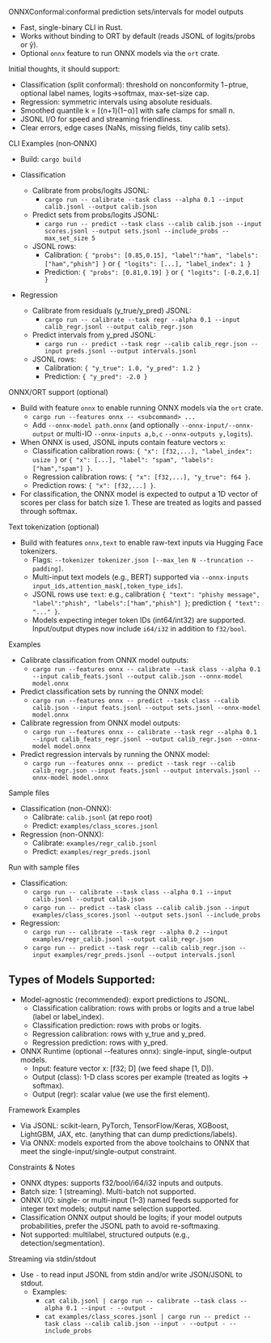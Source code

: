 ONNXConformal:conformal prediction sets/intervals for model outputs

- Fast, single-binary CLI in Rust.
- Works without binding to ORT by default (reads JSONL of logits/probs or ŷ).
- Optional `onnx` feature to run ONNX models via the `ort` crate.


Initial thoughts, it should support:

- Classification (split conformal): threshold on nonconformity 1−ptrue, optional label names, logits→softmax, max-set-size cap.
- Regression: symmetric intervals using absolute residuals.
- Smoothed quantile k = ⌈(n+1)(1−α)⌉ with safe clamps for small n.
- JSONL I/O for speed and streaming friendliness.
- Clear errors, edge cases (NaNs, missing fields, tiny calib sets).

CLI Examples (non‑ONNX)

- Build: `cargo build`

- Classification
  - Calibrate from probs/logits JSONL:
    - `cargo run -- calibrate --task class --alpha 0.1 --input calib.jsonl --output calib.json`
  - Predict sets from probs/logits JSONL:
    - `cargo run -- predict --task class --calib calib.json --input scores.jsonl --output sets.jsonl --include_probs --max_set_size 5`
  - JSONL rows:
    - Calibration: `{ "probs": [0.85,0.15], "label":"ham", "labels":["ham","phish"] }` or `{ "logits": [...], "label_index": 1 }`
    - Prediction: `{ "probs": [0.81,0.19] }` or `{ "logits": [-0.2,0.1] }`

- Regression
  - Calibrate from residuals (y_true/y_pred) JSONL:
    - `cargo run -- calibrate --task regr --alpha 0.1 --input calib_regr.jsonl --output calib_regr.json`
  - Predict intervals from y_pred JSONL:
    - `cargo run -- predict --task regr --calib calib_regr.json --input preds.jsonl --output intervals.jsonl`
  - JSONL rows:
    - Calibration: `{ "y_true": 1.0, "y_pred": 1.2 }`
    - Prediction: `{ "y_pred": -2.0 }`

ONNX/ORT support (optional)

- Build with feature `onnx` to enable running ONNX models via the `ort` crate.
  - `cargo run --features onnx -- <subcommand> ...`
  - Add `--onnx-model path.onnx` (and optionally `--onnx-input/--onnx-output` or multi-IO `--onnx-inputs a,b,c` `--onnx-outputs y,logits`).
- When ONNX is used, JSONL inputs contain feature vectors `x`:
  - Classification calibration rows: `{ "x": [f32,...], "label_index": usize }` or `{ "x": [...], "label": "spam", "labels": ["ham","spam"] }`.
  - Regression calibration rows: `{ "x": [f32,...], "y_true": f64 }`.
  - Prediction rows: `{ "x": [f32,...] }`.
- For classification, the ONNX model is expected to output a 1D vector of scores per class for batch size 1. These are treated as logits and passed through softmax.

Text tokenization (optional)

- Build with features `onnx,text` to enable raw-text inputs via Hugging Face tokenizers.
  - Flags: `--tokenizer tokenizer.json [--max_len N --truncation --padding]`.
  - Multi-input text models (e.g., BERT) supported via `--onnx-inputs input_ids,attention_mask[,token_type_ids]`.
  - JSONL rows use `text`: e.g., calibration `{ "text": "phishy message", "label":"phish", "labels":["ham","phish"] }`; prediction `{ "text": "..." }`.
  - Models expecting integer token IDs (int64/int32) are supported. Input/output dtypes now include `i64/i32` in addition to `f32/bool`.

Examples

- Calibrate classification from ONNX model outputs:
  - `cargo run --features onnx -- calibrate --task class --alpha 0.1 --input calib_feats.jsonl --output calib.json --onnx-model model.onnx`
- Predict classification sets by running the ONNX model:
  - `cargo run --features onnx -- predict --task class --calib calib.json --input feats.jsonl --output sets.jsonl --onnx-model model.onnx`
- Calibrate regression from ONNX model outputs:
  - `cargo run --features onnx -- calibrate --task regr --alpha 0.1 --input calib_feats_regr.jsonl --output calib_regr.json --onnx-model model.onnx`
- Predict regression intervals by running the ONNX model:
  - `cargo run --features onnx -- predict --task regr --calib calib_regr.json --input feats.jsonl --output intervals.jsonl --onnx-model model.onnx`

Sample files

- Classification (non-ONNX):
  - Calibrate: `calib.jsonl` (at repo root)
  - Predict: `examples/class_scores.jsonl`
- Regression (non-ONNX):
  - Calibrate: `examples/regr_calib.jsonl`
  - Predict: `examples/regr_preds.jsonl`

Run with sample files

- Classification:
  - `cargo run -- calibrate --task class --alpha 0.1 --input calib.jsonl --output calib.json`
  - `cargo run -- predict --task class --calib calib.json --input examples/class_scores.jsonl --output sets.jsonl --include_probs`
- Regression:
  - `cargo run -- calibrate --task regr --alpha 0.2 --input examples/regr_calib.jsonl --output calib_regr.json`
  - `cargo run -- predict --task regr --calib calib_regr.json --input examples/regr_preds.jsonl --output intervals.jsonl`


## Types of Models Supported: 

- Model-agnostic (recommended): export predictions to JSONL.
    - Classification calibration: rows with probs or logits and a true label (label or label_index).
    - Classification prediction: rows with probs or logits.
    - Regression calibration: rows with y_true and y_pred.
    - Regression prediction: rows with y_pred.
- ONNX Runtime (optional --features onnx): single-input, single-output models.
    - Input: feature vector x: [f32; D] (we feed shape [1, D]).
    - Output (class): 1-D class scores per example (treated as logits → softmax).
    - Output (regr): scalar value (we use the first element).

Framework Examples

- Via JSONL: scikit-learn, PyTorch, TensorFlow/Keras, XGBoost, LightGBM, JAX, etc. (anything that can dump predictions/labels).
- Via ONNX: models exported from the above toolchains to ONNX that meet the single-input/single-output constraint.

Constraints & Notes

- ONNX dtypes: supports f32/bool/i64/i32 inputs and outputs.
- Batch size: 1 (streaming). Multi-batch not supported.
- ONNX I/O: single- or multi-input (1–3) named feeds supported for integer text models; output name selection supported.
- Classification ONNX output should be logits; if your model outputs probabilities, prefer the JSONL path to avoid re-softmaxing.
- Not supported: multilabel, structured outputs (e.g., detection/segmentation).

Streaming via stdin/stdout

- Use `-` to read input JSONL from stdin and/or write JSON/JSONL to stdout.
  - Examples:
    - `cat calib.jsonl | cargo run -- calibrate --task class --alpha 0.1 --input - --output -`
    - `cat examples/class_scores.jsonl | cargo run -- predict --task class --calib calib.json --input - --output - --include_probs`
